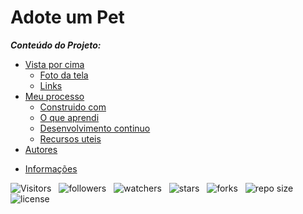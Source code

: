 <!-- TITLE -->
# Adote um Pet

***Conteúdo do Projeto:***

<!-- TABLE OF CONTENTS -->
<!-- ## Tabela de Conteúdos -->

* [Vista por cima](#vista-por-cima)
  * [Foto da tela](#foto-da-tela)
  * [Links](#links)
* [Meu processo](#meu-processo)
  * [Construido com](#construido-com)
  * [O que aprendi](#o-que-aprendi)
  * [Desenvolvimento continuo](#desenvolvimento-continuo)
  * [Recursos uteis](#recursos-uteis)
* [Autores](#autores)
<!-- * [Agradecimentos](#agradecimentos) -->
* [Informações](#informações)

![Visitors](https://api.visitorbadge.io/api/visitors?path=Devsgeeknerd%2Fpro-ado-pet&label=Visitantes&labelColor=%23f9e64f&countColor=%23008000&style=plastic "Total de Visitas")
&nbsp;
![followers](https://img.shields.io/github/followers/Devsgeeknerd?style=plastic&label=Fãs&labelColor=f9e64f "Total de Seguidores")
&nbsp;
![watchers](https://img.shields.io/github/watchers/Devsgeeknerd/pro-ado-pet?style=plastic&label=Observadores&labelColor=f9e64f "Total de Observadores")
&nbsp;
![stars](https://img.shields.io/github/stars/Devsgeeknerd/pro-ado-pet?style=plastic&label=Estrelas&labelColor=f9e64f "Total de Estrelas Recebidas")
&nbsp;
![forks](https://img.shields.io/github/forks/Devsgeeknerd/pro-ado-pet?style=plastic&label=Bifurcações&labelColor=f9e64f "Total de Bifurcações")
&nbsp;
![repo size](https://img.shields.io/github/repo-size/Devsgeeknerd/pro-ado-pet?style=plastic&label=Tamanho&labelColor=f9e64f "Tamanho do Repositório")
&nbsp;
![license](https://img.shields.io/github/license/Devsgeeknerd/pro-ado-pet?style=plastic&label=Licença&labelColor=f9e64f "Licença do Repositório")

